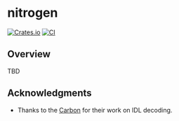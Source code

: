 # nitrogen

[![Crates.io](https://img.shields.io/crates/v/nitrogen.svg)](https://crates.io/crates/nitrogen)
[![CI](https://github.com/CarteraMesh/nitrogen/workflows/test/badge.svg)](https://github.com/CarteraMesh/nitrogen/actions)


## Overview

TBD


## Acknowledgments

- Thanks to the [Carbon](https://github.com/sevenlabs-hq/carbon) for their work on IDL decoding.
